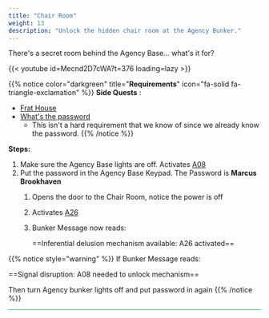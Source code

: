 ```yaml
---
title: "Chair Room"
weight: 13
description: "Unlock the hidden chair room at the Agency Bunker."
---
```


There's a secret room behind the Agency Base... what's it for?

{{< youtube id=Mecnd2D7cWA?t=376 loading=lazy >}}

{{% notice color="darkgreen" title="**Requirements**" icon="fa-solid fa-triangle-exclamation"  %}}
**Side Quests** : 

- [Frat House](/lore/quests/frat_house)
- [What's the password](/lore/special_tools/what_is_the_password)
	- This isn't a hard requirement that we know of since we already know the password.
{{% /notice %}}


**Steps:**

1. Make sure the Agency Base lights are off. Activates [A08](/casebook/light_panel#a08)
2. Put the password in the Agency Base Keypad. The Password is **Marcus Brookhaven**
	1. Opens the door to the Chair Room, notice the power is off
	1. Activates [A26](/casebook/light_panel#a26)
	1. Bunker Message now reads:
 
		==Inferential delusion mechanism available: A26 activated==

 
{{% notice style="warning" %}}
If Bunker Message reads:

==Signal disruption: A08 needed to unlock mechanism==

 Then turn Agency bunker lights off and put password in again
{{% /notice %}}

<hr style="background-color: #28b44c" size=8>
